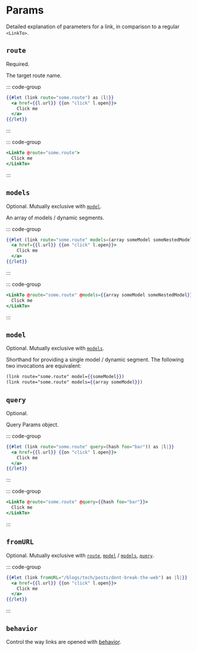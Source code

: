 # Params

Detailed explanation of parameters for a link, in comparison to a regular `<LinkTo>`.

## `route`

Required.

The target route name.

::: code-group

```hbs [Example]
{{#let (link route="some.route") as |l|}}
  <a href={{l.url}} {{on "click" l.open}}>
    Click me
  </a>
{{/let}}
```

:::

::: code-group

```hbs [&lt;LinkTo&gt; equivalent]
<LinkTo @route="some.route">
  Click me
</LinkTo>
```

:::

## `models`

Optional. Mutually exclusive with [`model`](#model).

An array of models / dynamic segments.

::: code-group

```hbs [Example]
{{#let (link route="some.route" models=(array someModel someNestedModel)) as |l|}}
  <a href={{l.url}} {{on "click" l.open}}>
    Click me
  </a>
{{/let}}
```

:::

::: code-group

```hbs [&lt;LinkTo&gt; equivalent]
<LinkTo @route="some.route" @models={{array someModel someNestedModel}}>
  Click me
</LinkTo>
```

:::

## `model`

Optional. Mutually exclusive with [`models`](#models).

Shorthand for providing a single model / dynamic segment. The following two
invocations are equivalent:

```hbs
(link route="some.route" model={{someModel}})
(link route="some.route" models={{array someModel}})
```

## `query`

Optional.

Query Params object.

::: code-group

```hbs [Example]
{{#let (link route="some.route" query=(hash foo="bar")) as |l|}}
  <a href={{l.url}} {{on "click" l.open}}>
    Click me
  </a>
{{/let}}
```

:::

::: code-group

```hbs [&lt;LinkTo&gt; equivalent]
<LinkTo @route="some.route" @query={{hash foo="bar"}}>
  Click me
</LinkTo>
```

:::

## `fromURL`

Optional. Mutually exclusive with [`route`](#route), [`model`](#model) /
[`models`](#models), [`query`](#query).

::: code-group

```hbs [Example]
{{#let (link fromURL="/blogs/tech/posts/dont-break-the-web") as |l|}}
  <a href={{l.url}} {{on "click" l.open}}>
    Click me
  </a>
{{/let}}
```

:::

## `behavior`

Control the way links are opened with [behavior](./behavior.md).
